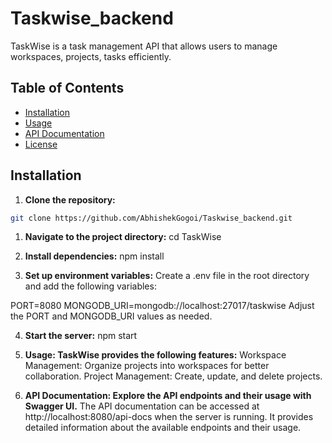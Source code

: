 # Taskwise_backend

TaskWise is a task management API that allows users to manage workspaces, projects, tasks efficiently.

## Table of Contents

- [Installation](#installation)
- [Usage](#usage)
- [API Documentation](#api-documentation)
- [License](#license)

## Installation

1. **Clone the repository:**

```bash
git clone https://github.com/AbhishekGogoi/Taskwise_backend.git
```

1. **Navigate to the project directory:**
cd TaskWise

2. **Install dependencies:**
npm install

3. **Set up environment variables:**
Create a .env file in the root directory and add the following variables:

PORT=8080
MONGODB_URI=mongodb://localhost:27017/taskwise 
Adjust the PORT and MONGODB_URI values as needed.

4. **Start the server:**
npm start

5. **Usage: TaskWise provides the following features:**
Workspace Management: Organize projects into workspaces for better collaboration.
Project Management: Create, update, and delete projects.

6. **API Documentation: Explore the API endpoints and their usage with Swagger UI.**
The API documentation can be accessed at http://localhost:8080/api-docs when the server is running. It provides detailed information about the available endpoints and their usage.